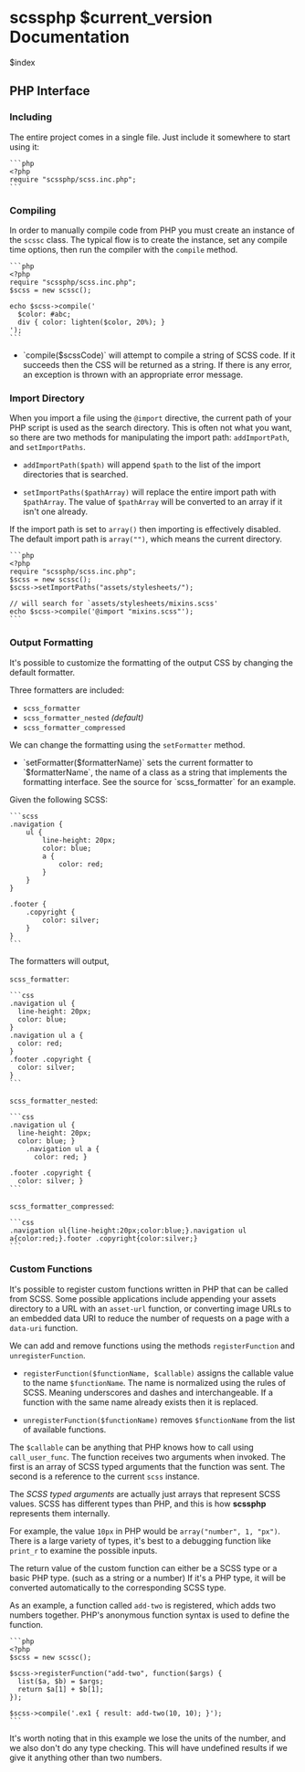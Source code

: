 
<h1 skip="true">scssphp $current_version Documentation</h1>

<div class="index">$index</div>

## PHP Interface

### Including

The entire project comes in a single file. Just include it somewhere to start
using it:

    ```php
    <?php
    require "scssphp/scss.inc.php";
    ```

### Compiling

In order to manually compile code from PHP you must create an instance of the
`scssc` class. The typical flow is to create the instance, set any compile time
options, then run the compiler with the `compile` method.

    ```php
    <?php
    require "scssphp/scss.inc.php";
    $scss = new scssc();

    echo $scss->compile('
      $color: #abc;
      div { color: lighten($color, 20%); }
    ');
    ```

* <p>`compile($scssCode)` will attempt to compile a string of SCSS code. If it
  succeeds then the CSS will be returned as a string. If there is any error, an
  exception is thrown with an appropriate error message.
  </p>

### Import Directory

When you import a file using the `@import` directive, the current path of your
PHP script is used as the search directory. This is often not what you want, so
there are two methods for manipulating the import path: `addImportPath`, and
`setImportPaths`.

* `addImportPath($path)` will append `$path` to the list of the import
  directories that is searched.

* `setImportPaths($pathArray)` will replace the entire import path with
  `$pathArray`. The value of `$pathArray` will be converted to an array if it
  isn't one already.

If the import path is set to `array()` then importing is effectively disabled.
The default import path is `array("")`, which means the current directory.

    ```php
    <?php
    require "scssphp/scss.inc.php";
    $scss = new scssc();
    $scss->setImportPaths("assets/stylesheets/");

    // will search for `assets/stylesheets/mixins.scss'
    echo $scss->compile('@import "mixins.scss"');
    ```

### Output Formatting

It's possible to customize the formatting of the output CSS by changing the
default formatter.

Three formatters are included:

* `scss_formatter`
* `scss_formatter_nested` *(default)*
* `scss_formatter_compressed`

We can change the formatting using the `setFormatter` method.

* <p>`setFormatter($formatterName)` sets the current formatter to `$formatterName`,
  the name of a class as a string that implements the formatting interface. See
  the source for `scss_formatter` for an example.
  </p>

Given the following SCSS:

    ```scss
    .navigation {
        ul {
            line-height: 20px;
            color: blue;
            a {
                color: red;
            }
        }
    }

    .footer {
        .copyright {
            color: silver;
        }
    }
    ```

The formatters will output,

`scss_formatter`:

    ```css
    .navigation ul {
      line-height: 20px;
      color: blue;
    }
    .navigation ul a {
      color: red;
    }
    .footer .copyright {
      color: silver;
    }
    ```

`scss_formatter_nested`:

    ```css
    .navigation ul {
      line-height: 20px;
      color: blue; }
        .navigation ul a {
          color: red; }

    .footer .copyright {
      color: silver; }
    ```

`scss_formatter_compressed`:

    ```css
    .navigation ul{line-height:20px;color:blue;}.navigation ul a{color:red;}.footer .copyright{color:silver;}
    ```

### Custom Functions

It's possible to register custom functions written in PHP that can be called
from SCSS. Some possible applications include appending your assets directory
to a URL with an `asset-url` function, or converting image URLs to an embedded
data URI to reduce the number of requests on a page with a `data-uri` function.

We can add and remove functions using the methods `registerFunction` and
`unregisterFunction`.

* `registerFunction($functionName, $callable)` assigns the callable value to
  the name `$functionName`. The name is normalized using the rules of SCSS.
  Meaning underscores and dashes and interchangeable. If a function with the
  same name already exists then it is replaced.

* `unregisterFunction($functionName)` removes `$functionName` from the list of
  available functions.


The `$callable` can be anything that PHP knows how to call using
`call_user_func`. The function receives two arguments when invoked. The first
is an array of SCSS typed arguments that the function was sent. The second is a
reference to the current `scss` instance.

The *SCSS typed arguments* are actually just arrays that represent SCSS values.
SCSS has different types than PHP, and this is how **scssphp** represents them
internally.

For example, the value `10px` in PHP would be `array("number", 1, "px")`. There
is a large variety of types, it's best to a debugging function like `print_r`
to examine the possible inputs.

The return value of the custom function can either be a SCSS type or a basic
PHP type. (such as a string or a number) If it's a PHP type, it will be converted
automatically to the corresponding SCSS type.

As an example, a function called `add-two` is registered, which adds two numbers
together. PHP's anonymous function syntax is used to define the function.

    ```php
    <?php
    $scss = new scssc();

    $scss->registerFunction("add-two", function($args) {
      list($a, $b) = $args;
      return $a[1] + $b[1];
    });

    $scss->compile('.ex1 { result: add-two(10, 10); }');
    ```

It's worth noting that in this example we lose the units of the number, and we
also don't do any type checking. This will have undefined results if we give it
anything other than two numbers.

